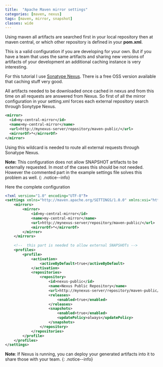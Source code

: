 ```yaml
---
title:  "Apache Maven mirror settings"
categories: [maven, nexus]
tags: [maven, mirror, snapshot]
classes: wide
---
```


Using maven all artifacts are searched first in your local repository then at maven central, or which other repository is defined in your **pom.xml**.

This is a valid configuration if you are developing for your own. But if you have a team that uses the same artifacts and sharing new versions of artifacts of your development an additional caching instance is very interesting.

For this tutorial I use [Sonatype Nexus](https://www.sonatype.com/products/sonatype-nexus-repository). There is a free OSS version available that caching stuff very good. 

All artifacts needed to be downloaded once cached in nexus and from this time on all requests are answered from Nexus. So first of all the mirror configuration in your setting.xml forces each external repository search through Sonytype Nexus.

```xml
<mirror>
  <id>my-central-mirror</id>
  <name>my-central-mirror</name>
  <url>http://mynexus-server/repository/maven-public/</url>
  <mirrorOf>*</mirrorOf>
</mirror>
```

Using this wildcard is needed to route all external requests through Sonatype Nexus.

**Note:** This configuration does not allow SNAPSHOT artifacts to be externally requested. In most of the cases this should be not needed. However the commented part in the example settings file solves this problem as well.
{: .notice--info}

Here the complete configuration

```xml
<?xml version="1.0" encoding="UTF-8"?>
<settings xmlns="http://maven.apache.org/SETTINGS/1.0.0" xmlns:xsi="http://www.w3.org/2001/XMLSchema-instance" xsi:schemaLocation="http://maven.apache.org/SETTINGS/1.0.0 http://maven.apache.org/xsd/settings-1.0.0.xsd">
    <mirrors>
        <mirror>
            <id>my-central-mirror</id>
            <name>my-central-mirror</name>
            <url>http://mynexus-server/repository/maven-public/</url>
            <mirrorOf>*</mirrorOf>
        </mirror>
    </mirrors>
	
    <!--  this part is needed to allow external SNAPSHOTs -->
    <profiles>
        <profile>
            <activation>
                <activeByDefault>true</activeByDefault>
            </activation>
            <repositories>
                <repository>
                    <id>nexus-public</id>
                    <name>Nexus Public Repository</name>
                    <url>http://mynexus-server/repository/maven-public/</url>
                    <releases>
                        <enabled>true</enabled>
                    </releases>
                    <snapshots>
                        <enabled>true</enabled>
                        <updatePolicy>always</updatePolicy>
                    </snapshots>
                </repository>
            </repositories>
        </profile>
    </profiles>
</settings>
```

**Note**: If Nexus is running, you can deploy your generated artifacts into it to share those with your team.
{: .notice--info}